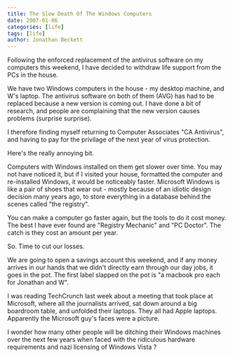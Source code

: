 ```yaml
---
title: The Slow Death Of The Windows Computers
date: 2007-01-06
categories: [life]
tags: [life]
author: Jonathan Beckett
---
```


Following the enforced replacement of the antivirus software on my computers this weekend, I have decided to withdraw life support from the PCs in the house.

We have two Windows computers in the house - my desktop machine, and W's laptop. The antivirus software on both of them (AVG) has had to be replaced because a new version is coming out. I have done a bit of research, and people are complaining that the new version causes problems (surprise surprise).

I therefore finding myself returning to Computer Associates "CA Antivirus", and having to pay for the privilage of the next year of virus protection.

Here's the really annoying bit.

Computers with Windows installed on them get slower over time. You may not have noticed it, but if I visited your house, formatted the computer and re-installed Windows, it would be noticeably faster. Microsoft Windows is like a pair of shoes that wear out - mostly because of an idiotic design decision many years ago, to store everything in a database behind the scenes called "the registry".

You can make a computer go faster again, but the tools to do it cost money. The best I have ever found are "Registry Mechanic" and "PC Doctor". The catch is they cost an amount per year.

So. Time to cut our losses.

We are going to open a savings account this weekend, and if any money arrives in our hands that we didn't directly earn through our day jobs, it goes in the pot. The first label slapped on the pot is "a macbook pro each for Jonathan and W".

I was reading TechCrunch last week about a meeting that took place at Microsoft, where all the journalists arrived, sat down around a big boardroom table, and unfolded their laptops. They all had Apple laptops. Apparently the Microsoft guy's faces were a picture.

I wonder how many other people will be ditching their Windows machines over the next few years when faced with the ridiculous hardware requirements and nazi licensing of Windows Vista ?